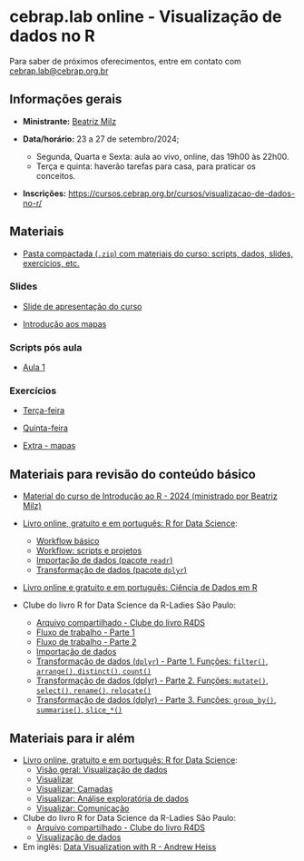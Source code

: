 
<!-- README.md is generated from README.Rmd. Please edit that file -->

# cebrap.lab online - Visualização de dados no R

Para saber de próximos oferecimentos, entre em contato com
<cebrap.lab@cebrap.org.br>

## Informações gerais

- **Ministrante:** [Beatriz Milz](https://beamilz.com/about/)

- **Data/horário:** 23 a 27 de setembro/2024;

  - Segunda, Quarta e Sexta: aula ao vivo, online, das 19h00 às 22h00.
  - Terça e quinta: haverão tarefas para casa, para praticar os
    conceitos.

- **Inscrições:**
  <https://cursos.cebrap.org.br/cursos/visualizacao-de-dados-no-r/>

## Materiais

- [Pasta compactada (`.zip`) com materiais do curso: scripts, dados,
  slides, exercícios,
  etc.](https://github.com/beatrizmilz/2024-09-cebrap-lab-viz/archive/refs/heads/main.zip)

### Slides

- [Slide de apresentação do
  curso](https://beatrizmilz.github.io/2024-09-cebrap-lab-viz/slides/introducao-ao-curso.html#/)

- [Introdução aos
  mapas](https://beatrizmilz.github.io/2024-09-cebrap-lab-viz/slides/mapas-com-r.html#/)

### Scripts pós aula

- [Aula
  1](https://github.com/beatrizmilz/2024-09-cebrap-lab-viz/blob/main/scripts-pos-aula/aula-01.R)

<!-- -  [Aula 2](https://github.com/beatrizmilz/2024-09-cebrap-lab-viz/blob/main/scripts-pos-aula/aula-02.R) -->
<!-- -  [Dúvida - Linha do tempo](https://github.com/beatrizmilz/2024-09-cebrap-lab-viz/blob/main/scripts-pos-aula/duvida-linha-do-tempo.R) -->
<!-- -  [Aula 3](https://github.com/beatrizmilz/2024-09-cebrap-lab-viz/blob/main/scripts-pos-aula/aula-03.R) -->
<!-- -  [Aula 3 - Esquisse](https://github.com/beatrizmilz/2024-09-cebrap-lab-viz/blob/main/scripts-pos-aula/esquisse.R) -->

### Exercícios

- [Terça-feira](https://github.com/beatrizmilz/2024-09-cebrap-lab-viz/blob/main/exercicios/exercicio-01.R)

- [Quinta-feira](https://github.com/beatrizmilz/2024-09-cebrap-lab-viz/blob/main/exercicios/exercicio-02.R)

- [Extra -
  mapas](https://github.com/beatrizmilz/2024-09-cebrap-lab-viz/blob/main/exercicios/exercicio-03.R)

## Materiais para revisão do conteúdo básico

- [Material do curso de Introdução ao R - 2024 (ministrado por Beatriz
  Milz)](https://beatrizmilz.github.io/2024-08-cebrap-lab-intro-R/)

- [Livro online, gratuito e em português: R for Data
  Science](https://cienciadedatos.github.io/pt-r4ds/):

  - [Workflow
    básico](https://cienciadedatos.github.io/pt-r4ds/workflow-basics.html)
  - [Workflow: scripts e
    projetos](https://cienciadedatos.github.io/pt-r4ds/workflow-scripts.html)
  - [Importação de dados (pacote
    `readr`)](https://cienciadedatos.github.io/pt-r4ds/data-import.html)
  - [Transformação de dados (pacote
    `dplyr`)](https://cienciadedatos.github.io/pt-r4ds/data-transform.html)

- [Livro online e gratuito e em português: Ciência de Dados em
  R](https://livro.curso-r.com/7-2-dplyr.html)

- Clube do livro R for Data Science da R-Ladies São Paulo:

  - [Arquivo compartilhado - Clube do livro
    R4DS](https://docs.google.com/document/d/1xCn5gxK47tj9lRpDovwGNlza9i1FX2VBixo1V7VtUUs/edit?usp=sharing)
  - [Fluxo de trabalho - Parte
    1](https://www.youtube.com/live/RSQMMG2pPWU?si=wHv0JKXRtxpThbSJ)
  - [Fluxo de trabalho - Parte
    2](https://www.youtube.com/live/NZWQPFy_g4g?si=gwUFPISBKFKJfLcO)
  - [Importação de dados](https://www.youtube.com/watch?v=BvXy7rC-b2g)
  - [Transformação de dados (`dplyr`) - Parte 1. Funções: `filter()`,
    `arrange()`, `distinct()`,
    `count()`](https://beamilz.com/talks/pt/2024-06-r4ds-dplyr-pt1/)
  - [Transformação de dados (dplyr) - Parte 2. Funções: `mutate()`,
    `select()`, `rename()`,
    `relocate()`](https://beamilz.com/talks/pt/2024-07-r4ds-dplyr-pt2/)
  - [Transformação de dados (dplyr) - Parte 3. Funções: `group_by()`,
    `summarise()`,
    `slice_*()`](https://beamilz.com/talks/pt/2024-07-r4ds-dplyr-pt3/)

## Materiais para ir além

- [Livro online, gratuito e em português: R for Data
  Science](https://cienciadedatos.github.io/pt-r4ds/):
  - [Visão geral: Visualização de
    dados](https://cienciadedatos.github.io/pt-r4ds/data-visualize.html)
  - [Visualizar](https://cienciadedatos.github.io/pt-r4ds/visualize.html)
  - [Visualizar:
    Camadas](https://cienciadedatos.github.io/pt-r4ds/layers.html)
  - [Visualizar: Análise exploratória de
    dados](https://cienciadedatos.github.io/pt-r4ds/EDA.html)
  - [Visualizar:
    Comunicação](https://cienciadedatos.github.io/pt-r4ds/communication.html)
- Clube do livro R for Data Science da R-Ladies São Paulo:
  - [Arquivo compartilhado - Clube do livro
    R4DS](https://docs.google.com/document/d/1xCn5gxK47tj9lRpDovwGNlza9i1FX2VBixo1V7VtUUs/edit?usp=sharing)
  - [Visualização de
    dados](https://www.youtube.com/live/MGz7l_nLQLQ?si=c49XYqD5KGU6ccdR)
- Em inglês: [Data Visualization with R - Andrew
  Heiss](https://datavizf23.classes.andrewheiss.com/syllabus.html)
